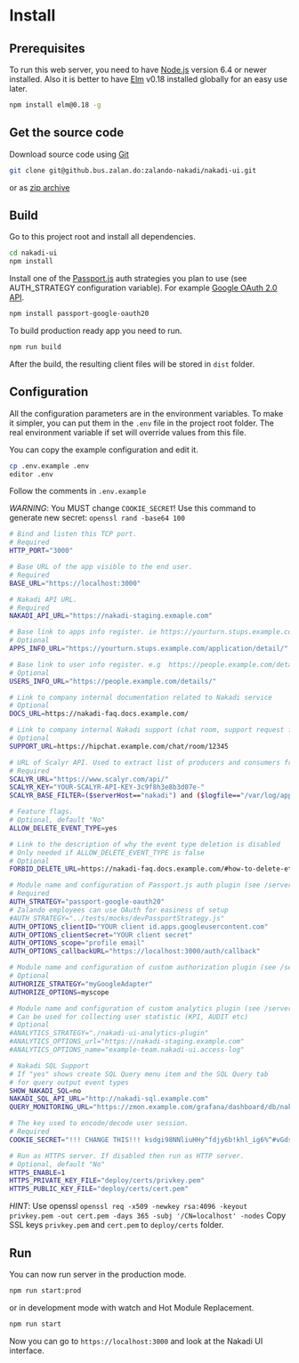 # Install

## Prerequisites
To run this web server, you need to have [Node.js](https://nodejs.org/) version 6.4 or newer
installed.
Also it is better to have [Elm](http://elm-lang.org/) v0.18 installed globally for an easy use later.

```bash
npm install elm@0.18 -g
```

## Get the source code

Download source code using [Git](https://git-scm.com/)

```bash
git clone git@github.bus.zalan.do:zalando-nakadi/nakadi-ui.git
```

or as [zip archive](https://github.com/zalando-nakadi/nakadi-ui/archive/master.zip)


## Build

Go to this project root and install all dependencies.

```bash
cd nakadi-ui
npm install
```

Install one of the [Passport.js](http://passportjs.org/) auth strategies you plan to use
(see AUTH_STRATEGY configuration variable).
For example [Google OAuth 2.0 API](https://github.com/jaredhanson/passport-google-oauth2).

```bash
npm install passport-google-oauth20
```

To build production ready app you need to run.

```bash
npm run build
```

After the build, the resulting client files will be stored in `dist` folder.


## Configuration
All the configuration parameters are in the environment variables.
To make it simpler, you can put them in the `.env` file in the project root folder.
The real environment variable if set will override values from this file.

You can copy the example configuration and edit it.

```bash
cp .env.example .env
editor .env
```

Follow the comments in `.env.example`

*WARNING*: You MUST change `COOKIE_SECRET`! Use this command to generate new secret: `openssl rand -base64 100`

```bash
# Bind and listen this TCP port.
# Required
HTTP_PORT="3000"

# Base URL of the app visible to the end user.
# Required
BASE_URL="https://localhost:3000"

# Nakadi API URL.
# Required
NAKADI_API_URL="https://nakadi-staging.exmaple.com"

# Base link to apps info register. ie https://yourturn.stups.example.com/application/detail/{some_app_name}
# Optional
APPS_INFO_URL="https://yourturn.stups.example.com/application/detail/"

# Base link to user info register. e.g  https://people.example.com/details/{uid}
# Optional
USERS_INFO_URL="https://people.example.com/details/"

# Link to company internal documentation related to Nakadi service
# Optional
DOCS_URL=https://nakadi-faq.docs.example.com/

# Link to company internal Nakadi support (chat room, support request form etc.)
# Optional
SUPPORT_URL=https://hipchat.example.com/chat/room/12345

# URL of Scalyr API. Used to extract list of producers and consumers from the access logs
# Required
SCALYR_URL="https://www.scalyr.com/api/"
SCALYR_KEY="YOUR-SCALYR-API-KEY-3c9f8h3e8b3d07e-"
SCALYR_BASE_FILTER=($serverHost=="nakadi") and ($logfile=="/var/log/application.log") and

# Feature flags.
# Optional, default "No"
ALLOW_DELETE_EVENT_TYPE=yes

# Link to the description of why the event type deletion is disabled
# Only needed if ALLOW_DELETE_EVENT_TYPE is false
# Optional
FORBID_DELETE_URL=https://nakadi-faq.docs.example.com/#how-to-delete-et

# Module name and configuration of Passport.js auth plugin (see /server/auth.js).
# Required
AUTH_STRATEGY="passport-google-oauth20"
# Zalando employees can use OAuth for easiness of setup
#AUTH_STRATEGY="../tests/mocks/devPassportStrategy.js"
AUTH_OPTIONS_clientID="YOUR client id.apps.googleusercontent.com"
AUTH_OPTIONS_clientSecret="YOUR client secret"
AUTH_OPTIONS_scope="profile email"
AUTH_OPTIONS_callbackURL="https://localhost:3000/auth/callback"

# Module name and configuration of custom authorization plugin (see /server/nakadiApi.js).
# Optional
AUTHORIZE_STRATEGY="myGoogleAdapter"
AUTHORIZE_OPTIONS=myscope

# Module name and configuration of custom analytics plugin (see /server/App.js#analytics)
# Can be used for collecting user statistic (KPI, AUDIT etc)
# Optional
#ANALYTICS_STRATEGY="./nakadi-ui-analytics-plugin"
#ANALYTICS_OPTIONS_url="https://nakadi-staging.example.com"
#ANALYTICS_OPTIONS_name="example-team.nakadi-ui.access-log"

# Nakadi SQL Support
# If "yes" shows create SQL Query menu item and the SQL Query tab
# for query output event types
SHOW_NAKADI_SQL=no
NAKADI_SQL_API_URL="http://nakadi-sql.example.com"
QUERY_MONITORING_URL="https://zmon.example.com/grafana/dashboard/db/nakadi-et/?var-stack=live&var-$queryId={query}"

# The key used to encode/decode user session.
# Required
COOKIE_SECRET="!!! CHANGE THIS!!! ksdgi98NNliuHHy^fdjy6b!khl_ig6%^#vGdsljhgl Bfdes&8yh3e"

# Run as HTTPS server. If disabled then run as HTTP server.
# Optional, default "No"
HTTPS_ENABLE=1
HTTPS_PRIVATE_KEY_FILE="deploy/certs/privkey.pem"
HTTPS_PUBLIC_KEY_FILE="deploy/certs/cert.pem"
```

*HINT*: Use openssl `openssl req -x509 -newkey rsa:4096 -keyout privkey.pem -out cert.pem -days 365 -subj '/CN=localhost' -nodes`
Copy SSL keys `privkey.pem` and `cert.pem` to `deploy/certs` folder.

## Run
You can now run server in the production mode.

```bash
npm run start:prod
```

or in development mode with watch and Hot Module Replacement.

```bash
npm run start
```

Now you can go to `https://localhost:3000` and look at the Nakadi UI interface.

